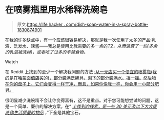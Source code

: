 # 在喷雾瓶里用水稀释洗碗皂

> 原文:[https://life hacker . com/dish-soap-water-in-a-spray-bottle-1830874901](https://lifehacker.com/dilute-dish-soap-with-water-in-a-spray-bottle-1830874901)

在我的许多缺点中，有一个应该很容易解决，那就是我一次使用了太多的产品:乳液、洗发水、辣酱——我总是使用比我需要的多一点的*T2，从而浪费了一些(多余的乳液被洗掉)，或者吃了过多的辛辣食物。* 

Watch

在 Reddit 上找到的至少一个解决我问题的方法 [:从一元店买一个便宜的喷雾瓶(我的是在哈蒙面值店买的)，部分装满洗碗皂，剩下的部分装满水。摇一摇。然后喷在你的盘子上。它们会变得一样干净，而且，如果你像我一样，你会用一小部分肥皂。](https://www.reddit.com/r/Frugal/comments/a2p5ak/what_are_some_30_and_under_items_that_have/)

很明显减少洗碗精不会让你变得富有，这不是重点。对于您可能想尝试的问题，这是一个简单、廉价的解决方案。在“ [*上找到的线索，是一些 30 美元及以下大大提高你生活质量的物品*](https://www.reddit.com/r/Frugal/comments/a2p5ak/what_are_some_30_and_under_items_that_have/) *，*”下全是其他宝石。